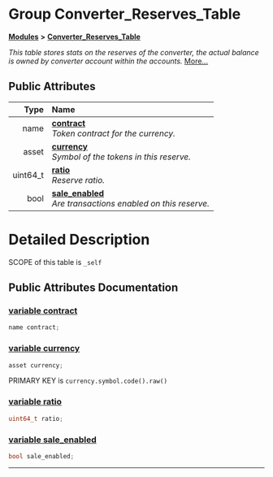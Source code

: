 
# Group Converter\_Reserves\_Table


[**Modules**](modules.md)
 **>** [**Converter\_Reserves\_Table**](group___converter___reserves___table.md)



_This table stores stats on the reserves of the converter, the actual balance is owned by converter account within the accounts._ [More...](#detailed-description)














## Public Attributes

| Type | Name |
| ---: | :--- |
|  name | [**contract**](group___converter___reserves___table.md#variable-contract)  <br>_Token contract for the currency._  |
|  asset | [**currency**](group___converter___reserves___table.md#variable-currency)  <br>_Symbol of the tokens in this reserve._  |
|  uint64\_t | [**ratio**](group___converter___reserves___table.md#variable-ratio)  <br>_Reserve ratio._  |
|  bool | [**sale\_enabled**](group___converter___reserves___table.md#variable-sale-enabled)  <br>_Are transactions enabled on this reserve._  |










# Detailed Description


SCOPE of this table is `_self` 

    
## Public Attributes Documentation


### <a href="#variable-contract" id="variable-contract">variable contract </a>


```cpp
name contract;
```



### <a href="#variable-currency" id="variable-currency">variable currency </a>


```cpp
asset currency;
```


PRIMARY KEY is `currency.symbol.code().raw()` 

        

### <a href="#variable-ratio" id="variable-ratio">variable ratio </a>


```cpp
uint64_t ratio;
```



### <a href="#variable-sale-enabled" id="variable-sale-enabled">variable sale\_enabled </a>


```cpp
bool sale_enabled;
```



------------------------------
